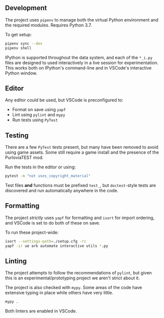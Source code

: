## Development

The project uses `pipenv` to manage both the virtual Python environment and the required modules. Requires Python 3.7.

To get setup:
```sh
pipenv sync --dev
pipenv shell
```

IPython is supported throughout the data system, and each of the `*_i.py` files are designed to used interactively in a live session for experimentation. This works both on IPython's command-line and in VSCode's interactive Python window.

## Editor

Any editor could be used, but VSCode is preconfigured to:
* Format on save using `yapf`
* Lint using `pylint` and `mypy`
* Run tests using `PyTest`

## Testing

There are a few `PyTest` tests present, but many have been removed to avoid using game assets. Some still require a game install and the presence of the PurloviaTEST mod.

Run the tests in the editor or using:
```sh
pytest -m "not uses_copyright_material"
```

Test files **and** functions must be prefixed `test_`, but `doctest`-style tests are discovered and run automatically anywhere in the code.

## Formatting

The project *strictly* uses `yapf` for formatting and `isort` for import ordering, and VSCode is set to do both of these on save.

To run these project-wide:
```sh
isort --settings-path=./setup.cfg -rc
yapf -ir ue ark automate interactive utils *.py
```

## Linting

The project attempts to follow the recommendations of `pylint`, but given this is an experimental/prototyping project we aren't strict about it.

The project is also checked with `mypy`. Some areas of the code have extensive typing in place while others have very little.

```sh
mypy .
```

Both linters are enabled in VSCode.
